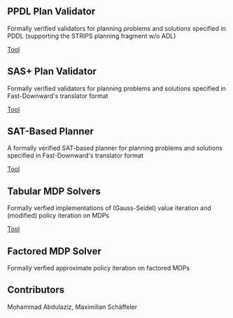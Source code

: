 ## PPDL Plan Validator
Formally verified validators for planning problems and solutions specified in PDDL (supporting the STRIPS planning fragment w/o ADL)

[Tool](https://github.com/mabdula/PDDL_STRIPS_Verified_Validator)

## SAS+ Plan Validator
Formally verified validators for planning problems and solutions specified in Fast-Downward's translator format

[Tool](https://mabdula.github.io/sw/SASP_val.tgz)

## SAT-Based Planner
A formally verified SAT-based planner for planning problems and solutions specified in Fast-Downward's translator format

[Tool](https://github.com/mabdula/Verified-SAT-Based-Planning)

## Tabular MDP Solvers
Formally verfied implementations of (Gauss-Seidel) value iteration and (modified) policy iteration on MDPs

[Tool](https://github.com/schaeffm/mdps-isabelle-hol)

## Factored MDP Solver
Formally verfied approximate policy iteration on factored MDPs

## Contributors
Mohammad Abdulaziz, Maximilian Schäffeler

